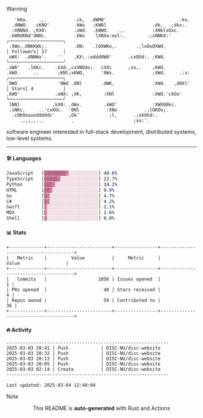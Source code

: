 > [!WARNING]
> ```>     .'.                         .lxx;                            ..    
>    'kKo.    .,.          .ck,  .dWM0'                          .:kx.   
>   .dNWO.   cKNO'         .kWo   ;KWNl                 .dk,  .;dkx:.    
>   :XNNNd. ;KX0:          .xWd.  .kWWO.   .,.          :XNklxOxc.       
>  .kW0dKNd'dWOc.          .kWo    lXNXo:ool:.        .;xNNKd:'          ╭────────────────────╮
>  :XWo.,ONKKWk;.          .ON:   .l0XWKo,.       .,lxOxOXWd.            │ Followers│ 17      │
>  oWX:  .dNNWx'.    ''    ,KX:.:oddd0W0'      .cxOOd:. ;KWd.            ╰────────────────────╯
> .xW0'   .lKKc.    .kXd.,cxXNOdo;.  cXXc      ;xo,.    ;KWd.            
> .kWO.     ..       ;KNl;xKWO,      '0Wx.              ;XWd.     .:x:   ╭────────────────────╮
> .OWO.              '0Wd .ONl       .dWK,              :XWd.   ,d0kl'   │ Stars│ 4           │
> .kW0'             .oNX: ;XK,        :XNl              :XWd.'ckOo'      ╰────────────────────╯
>  lNNl            ,kX0: .dWx.        .kWO'             :XWX00kc.        
>  .xNKc.     ..'cxKOc.  '0Nl          :XNo          .;lOKOo;.           
>   .cOKOxooodddddc'     ,Ok'           ;l,      .;okOkd:.               
>      .,,;,,...          .                      ;xo:'.                  
> ```
> <p>software engineer interested in full-stack development, distributed systems, low-level systems.</p>

---

#### 🛠️ Languages
```css
JavaScript   [████████▓░░░░░░░░░░░] 40.6%
TypeScript   [█████▓░░░░░░░░░░░░░░] 22.7%
Python       [███▓░░░░░░░░░░░░░░░░] 14.2%
HTML         [██▓░░░░░░░░░░░░░░░░░] 9.9%
Go           [█▓░░░░░░░░░░░░░░░░░░] 4.7%
C#           [█▓░░░░░░░░░░░░░░░░░░] 4.2%
Swift        [▓░░░░░░░░░░░░░░░░░░░] 2.1%
MDX          [▓░░░░░░░░░░░░░░░░░░░] 1.6%
Shell        [▓░░░░░░░░░░░░░░░░░░░] 0.0%
```

#### 📊 Stats
```
+-------------+------------------------+----------------+--------------------------------------+
|   Metric    |         Value          |     Metric     |                Value                 |
+-------------+------------------------+----------------+--------------------------------------+
|   Commits   |                   1056 | Issues opened  |                                    1 |
| PRs opened  |                     40 | Stars received |                                    4 |
| Repos owned |                     59 | Contributed to |                                   36 |
+-------------+------------------------+----------------+--------------------------------------+
```

#### 🔥 Activity
```
------------------------------------------------------------
2025-03-03 20:41 | Push            | DISC-NU/disc-website
2025-03-03 20:32 | Push            | DISC-NU/disc-website
2025-03-03 20:13 | Push            | DISC-NU/disc-website
2025-03-03 20:05 | Push            | DISC-NU/disc-website
2025-03-03 02:14 | Create          | DISC-NU/disc-website
------------------------------------------------------------

Last updated: 2025-03-04 12:40:04
```

> [!NOTE]
> <p align="center">This README is <b>auto-generated</b> with Rust and Actions</p>